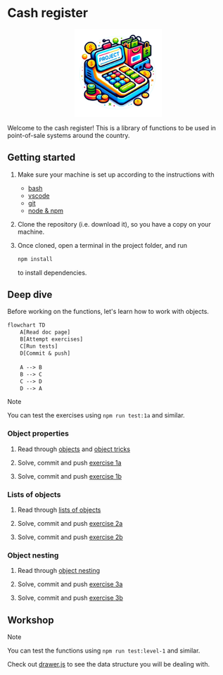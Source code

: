 # Cash register

<p align="center">
  <img src="./assets/cr-logo.png" width="200px">
</p>

Welcome to the cash register! This is a library of functions to be used in
point-of-sale systems around the country.

## Getting started

1. Make sure your machine is set up according to the instructions with

   - [bash](https://tech-docs.corndel.com/bash/)
   - [vscode](https://tech-docs.corndel.com/vscode/)
   - [git](https://tech-docs.corndel.com/git/)
   - [node & npm](https://tech-docs.corndel.com/js/installation.html)

1. Clone the repository (i.e. download it), so you have a copy on your machine.

1. Once cloned, open a terminal in the project folder, and run

   ```bash
   npm install
   ```

   to install dependencies.

## Deep dive

Before working on the functions, let's learn how to work with objects.

```mermaid
flowchart TD
    A[Read doc page]
    B[Attempt exercises]
    C[Run tests]
    D[Commit & push]

    A --> B
    B --> C
    C --> D
    D --> A
```

> [!NOTE]
>
> You can test the exercises using `npm run test:1a` and similar.

### Object properties

1. Read through [objects](https://tech-docs.corndel.com/js/objects.html) and
   [object tricks](https://tech-docs.corndel.com/js/object-tricks.html)

1. Solve, commit and push [exercise 1a](./exercises/1a.js)

1. Solve, commit and push [exercise 1b](./exercises/1b.js)

### Lists of objects

1. Read through
   [lists of objects](https://tech-docs.corndel.com/js/lists-of-objects.html)

1. Solve, commit and push [exercise 2a](./exercises/2a.js)

1. Solve, commit and push [exercise 2b](./exercises/2b.js)

### Object nesting

1. Read through
   [object nesting](https://tech-docs.corndel.com/js/object-nesting.html)

1. Solve, commit and push [exercise 3a](./exercises/3a.js)

1. Solve, commit and push [exercise 3b](./exercises/3b.js)

## Workshop

> [!NOTE]
>
> You can test the functions using `npm run test:level-1` and similar.

Check out [drawer.js](./drawer.js) to see the data structure you will be dealing
with.
